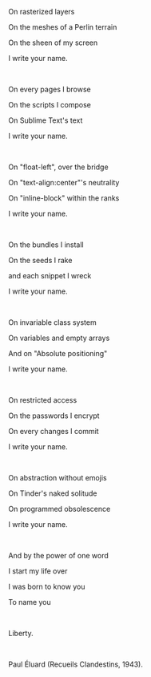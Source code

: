 

On rasterized layers  

On the meshes of a Perlin terrain 

On the sheen of my screen 

I write your name.  

&nbsp;

On every pages I browse  

On the scripts I compose

On Sublime Text's text

I write your name.

&nbsp;

 
On "float-left", over the bridge  

On "text-align:center"'s neutrality  

On "inline-block" within the ranks

I write your name.

&nbsp;
 
On the bundles I install  

On the seeds I rake  

and each snippet I wreck  

I write your name.

&nbsp;

On invariable class system  

On variables and empty arrays  

And on "Absolute positioning"  

I write your name.

&nbsp;

On restricted access  

On the passwords I encrypt  

On every changes I commit  

I write your name.

&nbsp;
 
On abstraction without emojis  

On Tinder's naked solitude  

On programmed obsolescence  

I write your name.

&nbsp;
 
And by the power of one word  

I start my life over  

I was born to know you  

To name you

&nbsp;
 
Liberty.

&nbsp;
 
Paul Éluard (Recueils Clandestins, 1943).
